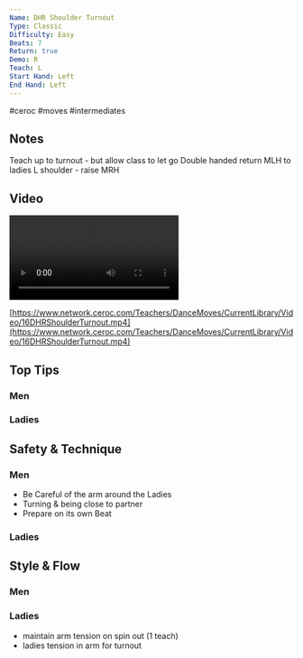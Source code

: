 ```yaml
---
Name: DHR Shoulder Turnout
Type: Classic
Difficulty: Easy
Beats: 7
Return: true
Demo: R
Teach: L
Start Hand: Left
End Hand: Left
---
```


#ceroc #moves #intermediates
## Notes
Teach up to turnout - but allow class to let go
Double handed return
MLH to ladies L shoulder - raise MRH

## Video
<video controls>
    <source src="https://www.network.ceroc.com/Teachers/DanceMoves/CurrentLibrary/Video/16DHRShoulderTurnout.mp4" type="video/mp4">
    
</video>

[https://www.network.ceroc.com/Teachers/DanceMoves/CurrentLibrary/Video/16DHRShoulderTurnout.mp4](https://www.network.ceroc.com/Teachers/DanceMoves/CurrentLibrary/Video/16DHRShoulderTurnout.mp4)


## Top Tips

### Men

### Ladies

## Safety & Technique
### Men
- Be Careful of the arm around the Ladies
- Turning & being close to partner
- Prepare on its own Beat
### Ladies


## Style & Flow
### Men

### Ladies
- maintain arm tension on spin out (1 teach)
- ladies tension in arm for turnout

